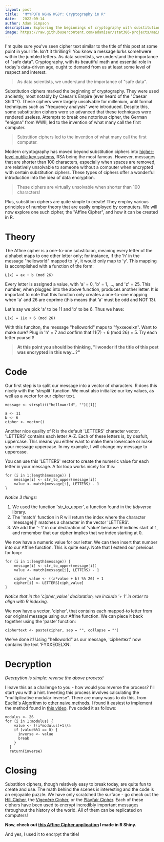 ```yaml
---
layout: post
title:  "MYYPQTU NGHG WGJY: Cryptography in R"
date:   2022-09-14
author: Adam Simpson
description: Exploring the beginnings of cryptography with substitutions ciphers such as the Affine Cipher. Understanding the theory and how to implement the cipher in R.
image: https://raw.githubusercontent.com/adamiser/stat386-projects/main/assets/images/Lock.jpeg
---
```

I'm quite sure you've seen cipher text similar to the title of this post at some point in your life. Isn't it thrilling?! You know a message lurks somehwere within the jumbled letters. As data scientists, we understand the importance of "safe data". Cryptography, with its beautiful math and essential role in today's data-driven age, ought to demand from us at least some level of respect and interest.

> As data scientists, we understand the importance of "safe data".

Substitution ciphers marked the beginning of cryptography. They were used anciently, most notably by Caesar's Empire (ever heard of the "Caesar Shift"?). These ciphers were largely unsolvable for millenium, until formal techniques such as "frequency analysis" were introduced. Despite this, some substitution ciphers were so advanced that these techniques were rendered useless. Attempts to break one notorious cipher, the German "enigma" from WWII, led to the invention of what many call the first computer.

> Substition ciphers led to the invention of what many call the first computer.

Modern cryptography has moved beyond substitution ciphers into [higher-level public key systems](https://www.infoworld.com/article/3641388/a-quick-guide-to-modern-cryptography.html), RSA being the most famous. However, messages that are shorter than 100 characters, especially when spaces are removed, are relatively unsolvable to someone without a computer when encrypted with certain substitution ciphers. These types of ciphers offer a wonderful introduction into the idea of data encryption.

> These ciphers are virtually unsolvable when shorter than 100 characters!

Plus, substition ciphers are quite simple to create! They employ various principles of number theory that are easily employed by computers. We will now explore one such cipher, the "Affine Cipher", and how it can be created in R.



# Theory

The Affine cipher is a one-to-one substituion, meaning every letter of the alphabet maps to one other letter only; for instance, if the 'h' in the message "helloworld" mapped to 'y', it would only map to 'y'. This mapping is accomplished with a function of the form:
```
L(x) = ax + b (mod 26)
```
Every letter is assigned a value, with 'a' = 0, 'b' = 1, ..., and 'z' = 25. This number, when plugged into the above function, produces another letter. It is important to note that this function only creates a one-to-one mapping when 'a' and 26 are coprime (this means that 'a' must be odd and NOT 13).

Let's say we pick 'a' to be 11 and 'b' to be 6. Thus we have:
```
L(x) = 11x + 6 (mod 26)
```
With this funciton, the message "helloworld" maps to "fyxxeoelxn". Want to make sure? Plug in 'h' = 7 and confirm that 11(7) + 6 (mod 26) = 5. Try each letter yourself!

> **At this point you should be thinking, "I wonder if the title of this post was encrypted in this way...?"**



# Code

Our first step is to split our message into a vector of characters. R does this nicely with the 'strsplit' function. We must also initialize our key values, as well as a vector for our cipher text.

```
message <- strsplit("helloworld", "")[[1]]

a <- 11
b <- 6
cipher <- vector()
```

Another nice quality of R is the default 'LETTERS' character vector. 'LETTERS' contains each letter A-Z. Each of these letters is, by deafult, uppercase. This means you either want to make them lowercase or make your message uppercase. In my example, I will change my message to uppercase.

You can use this 'LETTERS' vector to create the numeric value for each letter in your message. A for loop works nicely for this:

```
for (i in 1:length(message)) {
    message[i] <- str_to_upper(message[i])
    value <- match(message[i], LETTERS) - 1
}
```

*Notice 3 things:*
1. We used the function 'str_to_upper', a function found in the _tidyverse_ library.
2. The 'match' function in R will return the index where the character 'message[i]' matches a character in the vector 'LETTERS'.
3. We add the '- 1' in our declaration of 'value' because R indices start at 1, and remember that our cipher implies that we index starting at 0.

We now have a numeric value for our letter. We can then insert that number into our Affine function. This is quite easy. Note that I extend our previous for loop:

```
for (i in 1:length(message)) {
    message[i] <- str_to_upper(message[i])
    value <- match(message[i], LETTERS) - 1

    cipher_value <- ((a*value + b) %% 26) + 1
    cipher[i] <- LETTERS[ciph_value]
}
```

*Notice that in the 'cipher_value' declaration, we include '+ 1' in order to align with R indexing.*

We now have a vector, 'cipher', that contains each mapped-to letter from our original message using our Affine function. We can piece it back together using the 'paste' function:

```
ciphertext <- paste(cipher, sep = "", collapse = "")
```

We've done it! Using "helloworld" as our message, 'ciphertext' now contains the text 'FYXXEOELXN'.



# Decryption

*Decrpytion is simple: reverse the above process!*

I leave this as a challenge to you - how would you reverse the process? I'll start you with a hint. Inverting this process involves calculating the "multiplicative modular inverse". There are many ways to do this, from [Euclid's Algorithm](https://www.extendedeuclideanalgorithm.com/multiplicative_inverse.php) to [other naive methods](https://www.khanacademy.org/computing/computer-science/cryptography/modarithmetic/a/modular-inverses). I found it easiest to implement the method found in [this video](https://www.youtube.com/watch?v=03Gv0YAMWmo&t=131s). I've coded it as follows:

```
modulus <- 26
for (i in 1:modulus) {
    value <- ((i*modulus)+1)/a
    if (value%%1 == 0) {
      inverse <- value
      break
    }
  }
  return(inverse)
```

# Closing

Substition ciphers, though relatively easy to break today, are quite fun to create and use. The math behind the scenes is interesting and the code is an enjoyable puzzle. We have only scratched the surface - go check out the [Hill Cipher](https://crypto.interactive-maths.com/hill-cipher.html), the [Vigenère Cipher](https://www.geeksforgeeks.org/vigenere-cipher/), or the [Playfair Cipher](http://practicalcryptography.com/ciphers/playfair-cipher/). Each of these ciphers have been used to encrypt incredibly important messages throughout the history of the world. All of them can be replicated on computers!

**Now, check out [this Affine Cipher application](https://adamiser.shinyapps.io/affinecipher/) I made in R Shiny.** 

And yes, I used it to encrpyt the title!
